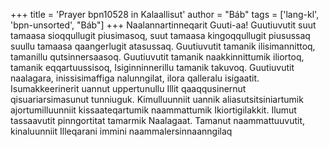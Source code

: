 +++
title = 'Prayer bpn10528 in Kalaallisut'
author = "Báb"
tags = ['lang-kl', 'bpn-unsorted', "Báb"]
+++
Naalannartinneqarit Guuti-aa! Guutiuvutit suut tamaasa sioqqullugit piusimasoq,
suut tamaasa kingoqqullugit piusussaq suullu tamaasa qaangerlugit atasussaq.
Guutiuvutit tamanik ilisimannittoq, tamanillu qutsinnersaasoq. Guutiuvutit
tamanik naakkinnittumik iliortoq, tamanik eqqartuussisoq, Isiginninnerillu
tamanik takuvoq. Guutiuvutit naalagara, inissisimaffiga nalunngilat, ilora
qalleralu isigaatit.
Isumakkeerinerit uannut uppertunullu Illit qaaqqusinernut
qisuariarsimasunut tunniuguk. Kimulluunniit uannik aliasutsitsiniartumik
ajortumilluunniit kissaateqartumik naammattumik Ikiortigilakkit. Ilumut
tassaavutit pinngortitat tamarmik Naalagaat. Tamanut naammattuuvutit,
kinaluunniit Illeqarani immini naammalersinnaanngilaq
